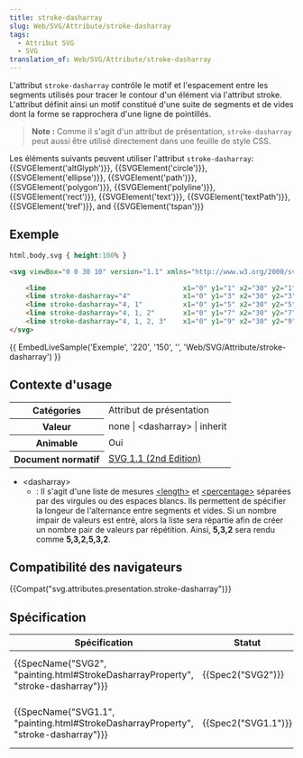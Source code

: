 ```yaml
---
title: stroke-dasharray
slug: Web/SVG/Attribute/stroke-dasharray
tags:
  - Attribut SVG
  - SVG
translation_of: Web/SVG/Attribute/stroke-dasharray
---
```

L'attribut `stroke-dasharray` contrôle le motif et l'espacement entre les segments utilisés pour tracer le contour d'un élément via l'attribut stroke. L'attribut définit ainsi un motif constitué d'une suite de segments et de vides dont la forme se rapprochera d'une ligne de pointillés.

> **Note :** Comme il s'agit d'un attribut de présentation, `stroke-dasharray `peut aussi être utilisé directement dans une feuille de style CSS.

Les éléments suivants peuvent utiliser l'attribut `stroke-dasharray`: {{SVGElement('altGlyph')}}, {{SVGElement('circle')}}, {{SVGElement('ellipse')}}, {{SVGElement('path')}}, {{SVGElement('polygon')}}, {{SVGElement('polyline')}}, {{SVGElement('rect')}}, {{SVGElement('text')}}, {{SVGElement('textPath')}}, {{SVGElement('tref')}}, and {{SVGElement('tspan')}}

## Exemple

```css hidden
html,body,svg { height:100% }
```

```html
<svg viewBox="0 0 30 10" version="1.1" xmlns="http://www.w3.org/2000/svg">

    <line                                  x1="0" y1="1" x2="30" y2="1" stroke="black" />
    <line stroke-dasharray="4"             x1="0" y1="3" x2="30" y2="3" stroke="black" />
    <line stroke-dasharray="4, 1"          x1="0" y1="5" x2="30" y2="5" stroke="black" />
    <line stroke-dasharray="4, 1, 2"       x1="0" y1="7" x2="30" y2="7" stroke="black" />
    <line stroke-dasharray="4, 1, 2, 3"    x1="0" y1="9" x2="30" y2="9" stroke="black" />
</svg>
```

{{ EmbedLiveSample('Exemple', '220', '150', '', 'Web/SVG/Attribute/stroke-dasharray') }}

## Contexte d'usage

<table class="standard-table">
  <tbody>
    <tr>
      <th scope="row">Catégories</th>
      <td>Attribut de présentation</td>
    </tr>
    <tr>
      <th scope="row">Valeur</th>
      <td>none | &#x3C;dasharray> | inherit</td>
    </tr>
    <tr>
      <th scope="row">Animable</th>
      <td>Oui</td>
    </tr>
    <tr>
      <th scope="row">Document normatif</th>
      <td>
        <a href="http://www.w3.org/TR/SVG/painting.html#StrokeDasharrayProperty"
          >SVG 1.1 (2nd Edition)</a
        >
      </td>
    </tr>
  </tbody>
</table>

- \<dasharray>
  - : Il s'agit d'une liste de mesures [\<length>](/fr/SVG/Content_type#Length "en/SVG/Content_type#Length") et [\<percentage>](/fr/SVG/Content_type#Percentage "en/SVG/Content_type#Percentage") séparées par des virgules ou des espaces blancs. Ils permettent de spécifier la longeur de l'alternance entre segments et vides. Si un nombre impair de valeurs est entré, alors la liste sera répartie afin de créer un nombre pair de valeurs par répétition. Ainsi, **5,3,2** sera rendu comme **5,3,2,5,3,2**.

## Compatibilité des navigateurs

{{Compat("svg.attributes.presentation.stroke-dasharray")}}

## Spécification

| Spécification                                                                                                    | Statut                   | Commentaire                                   |
| ---------------------------------------------------------------------------------------------------------------- | ------------------------ | --------------------------------------------- |
| {{SpecName("SVG2", "painting.html#StrokeDasharrayProperty", "stroke-dasharray")}}     | {{Spec2("SVG2")}} | Définition pour les formes et textes          |
| {{SpecName("SVG1.1", "painting.html#StrokeDasharrayProperty", "stroke-dasharray")}} | {{Spec2("SVG1.1")}} | Définition initiale pour les formes et textes |

